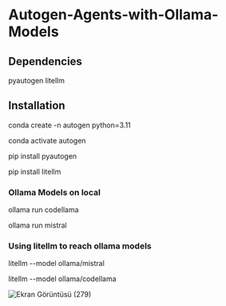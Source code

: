 # Autogen-Agents-with-Ollama-Models
## Dependencies
pyautogen
litellm

## Installation
conda create -n autogen python=3.11

conda activate autogen

pip install pyautogen

pip install litellm

### Ollama Models on local
ollama run codellama

ollama run mistral

### Using litellm to reach ollama models
litellm --model ollama/mistral

litellm --model ollama/codellama

![Ekran Görüntüsü (279)](https://github.com/user-attachments/assets/971095b2-6ee9-4fc4-8bed-8e7c26786a6d)
